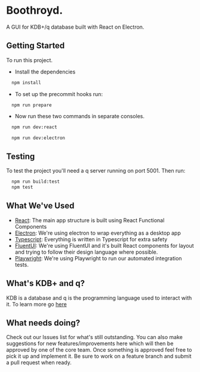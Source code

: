 # Boothroyd.

A GUI for KDB+/q database built with React on Electron.

## Getting Started

To run this project.

- Install the dependencies

```bash
  npm install
```

- To set up the precommit hooks run:

```
  npm run prepare
```

- Now run these two commands in separate consoles.

```bash
  npm run dev:react
```

```bash
  npm run dev:electron
```

## Testing

To test the project you'll need a q server running on port 5001. Then run:

```bash
  npm run build:test
  npm test
```

## What We've Used

- [React](https://reactjs.org/): The main app structure is built using React Functional Components
- [Electron](https://www.electronjs.org/): We're using electron to wrap everything as a desktop app
- [Typescript](https://www.typescriptlang.org/): Everything is written in Typescript for extra safety
- [FluentUI](https://developer.microsoft.com/en-us/fluentui#/controls/web): We're using FluentUI and it's built React components for layout and trying to follow their design language where possible.
- [Playwright](https://playwright.dev/docs/api/class-electron): We're using Playwright to run our automated integration tests.

## What's KDB+ and q?

KDB is a database and q is the programming language used to interact with it. To learn more go [here](https://code.kx.com/q/learn/)

## What needs doing?

Check out our Issues list for what's still outstanding. You can also make suggestions for new features/improvements here which will then be approved by one of the core team. Once something is approved feel free to pick it up and implement it. Be sure to work on a feature branch and submit a pull request when ready.
